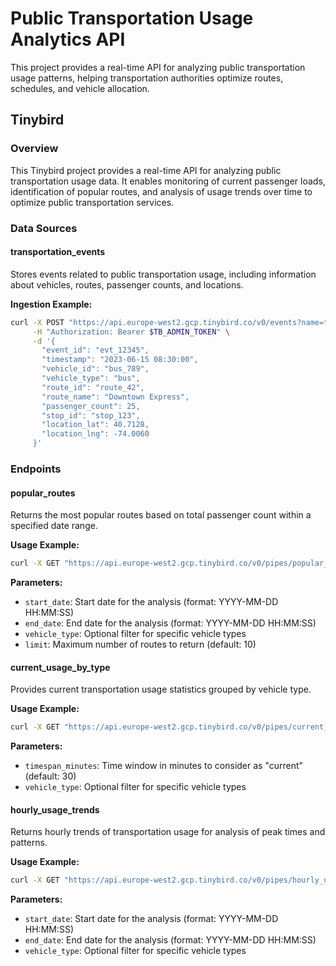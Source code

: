 # Public Transportation Usage Analytics API

This project provides a real-time API for analyzing public transportation usage patterns, helping transportation authorities optimize routes, schedules, and vehicle allocation.

## Tinybird

### Overview
This Tinybird project provides a real-time API for analyzing public transportation usage data. It enables monitoring of current passenger loads, identification of popular routes, and analysis of usage trends over time to optimize public transportation services.

### Data Sources

#### transportation_events
Stores events related to public transportation usage, including information about vehicles, routes, passenger counts, and locations.

**Ingestion Example:**
```bash
curl -X POST "https://api.europe-west2.gcp.tinybird.co/v0/events?name=transportation_events" \
     -H "Authorization: Bearer $TB_ADMIN_TOKEN" \
     -d '{
       "event_id": "evt_12345",
       "timestamp": "2023-06-15 08:30:00",
       "vehicle_id": "bus_789",
       "vehicle_type": "bus",
       "route_id": "route_42",
       "route_name": "Downtown Express",
       "passenger_count": 25,
       "stop_id": "stop_123",
       "location_lat": 40.7128,
       "location_lng": -74.0060
     }'
```

### Endpoints

#### popular_routes
Returns the most popular routes based on total passenger count within a specified date range.

**Usage Example:**
```bash
curl -X GET "https://api.europe-west2.gcp.tinybird.co/v0/pipes/popular_routes.json?token=$TB_ADMIN_TOKEN&start_date=2023-01-01%2000:00:00&end_date=2023-12-31%2023:59:59&vehicle_type=bus&limit=10"
```

**Parameters:**
- `start_date`: Start date for the analysis (format: YYYY-MM-DD HH:MM:SS)
- `end_date`: End date for the analysis (format: YYYY-MM-DD HH:MM:SS)
- `vehicle_type`: Optional filter for specific vehicle types
- `limit`: Maximum number of routes to return (default: 10)

#### current_usage_by_type
Provides current transportation usage statistics grouped by vehicle type.

**Usage Example:**
```bash
curl -X GET "https://api.europe-west2.gcp.tinybird.co/v0/pipes/current_usage_by_type.json?token=$TB_ADMIN_TOKEN&timespan_minutes=30&vehicle_type=bus"
```

**Parameters:**
- `timespan_minutes`: Time window in minutes to consider as "current" (default: 30)
- `vehicle_type`: Optional filter for specific vehicle types

#### hourly_usage_trends
Returns hourly trends of transportation usage for analysis of peak times and patterns.

**Usage Example:**
```bash
curl -X GET "https://api.europe-west2.gcp.tinybird.co/v0/pipes/hourly_usage_trends.json?token=$TB_ADMIN_TOKEN&start_date=2023-01-01%2000:00:00&end_date=2023-01-31%2023:59:59&vehicle_type=subway"
```

**Parameters:**
- `start_date`: Start date for the analysis (format: YYYY-MM-DD HH:MM:SS)
- `end_date`: End date for the analysis (format: YYYY-MM-DD HH:MM:SS)
- `vehicle_type`: Optional filter for specific vehicle types
